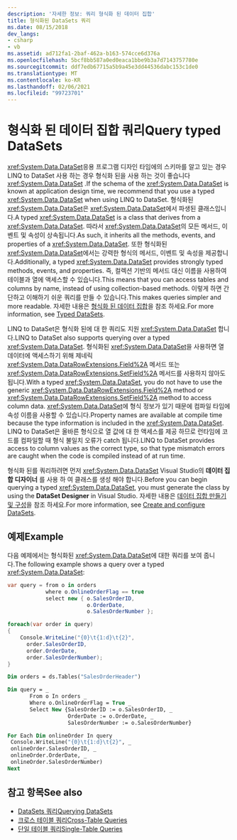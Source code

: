 ```yaml
---
description: '자세한 정보: 쿼리 형식화 된 데이터 집합'
title: 형식화된 DataSets 쿼리
ms.date: 08/15/2018
dev_langs:
- csharp
- vb
ms.assetid: ad712fa1-2baf-462a-b163-574cce6d376a
ms.openlocfilehash: 5bcf8bb587a0ed0eaca1bbe9b3a7d7143757780e
ms.sourcegitcommit: ddf7edb67715a5b9a45e3dd44536dabc153c1de0
ms.translationtype: MT
ms.contentlocale: ko-KR
ms.lasthandoff: 02/06/2021
ms.locfileid: "99723701"
---
```

# <a name="query-typed-datasets"></a><span data-ttu-id="f1ffe-103">형식화 된 데이터 집합 쿼리</span><span class="sxs-lookup"><span data-stu-id="f1ffe-103">Query typed DataSets</span></span>

<span data-ttu-id="f1ffe-104"><xref:System.Data.DataSet>응용 프로그램 디자인 타임에의 스키마를 알고 있는 경우 LINQ to DataSet 사용 하는 경우 형식화 된을 사용 하는 것이 좋습니다 <xref:System.Data.DataSet> .</span><span class="sxs-lookup"><span data-stu-id="f1ffe-104">If the schema of the <xref:System.Data.DataSet> is known at application design time, we recommend that you use a typed <xref:System.Data.DataSet> when using LINQ to DataSet.</span></span> <span data-ttu-id="f1ffe-105">형식화된 <xref:System.Data.DataSet>은 <xref:System.Data.DataSet>에서 파생된 클래스입니다.</span><span class="sxs-lookup"><span data-stu-id="f1ffe-105">A typed <xref:System.Data.DataSet> is a class that derives from a <xref:System.Data.DataSet>.</span></span> <span data-ttu-id="f1ffe-106">따라서 <xref:System.Data.DataSet>의 모든 메서드, 이벤트 및 속성이 상속됩니다.</span><span class="sxs-lookup"><span data-stu-id="f1ffe-106">As such, it inherits all the methods, events, and properties of a <xref:System.Data.DataSet>.</span></span> <span data-ttu-id="f1ffe-107">또한 형식화된 <xref:System.Data.DataSet>에서는 강력한 형식의 메서드, 이벤트 및 속성을 제공합니다.</span><span class="sxs-lookup"><span data-stu-id="f1ffe-107">Additionally, a typed <xref:System.Data.DataSet> provides strongly typed methods, events, and properties.</span></span> <span data-ttu-id="f1ffe-108">즉, 컬렉션 기반의 메서드 대신 이름을 사용하여 테이블과 열에 액세스할 수 있습니다.</span><span class="sxs-lookup"><span data-stu-id="f1ffe-108">This means that you can access tables and columns by name, instead of using collection-based methods.</span></span> <span data-ttu-id="f1ffe-109">이렇게 하면 간단하고 이해하기 쉬운 쿼리를 만들 수 있습니다.</span><span class="sxs-lookup"><span data-stu-id="f1ffe-109">This makes queries simpler and more readable.</span></span> <span data-ttu-id="f1ffe-110">자세한 내용은 [형식화 된 데이터 집합](./dataset-datatable-dataview/typed-datasets.md)을 참조 하세요.</span><span class="sxs-lookup"><span data-stu-id="f1ffe-110">For more information, see [Typed DataSets](./dataset-datatable-dataview/typed-datasets.md).</span></span>

<span data-ttu-id="f1ffe-111">LINQ to DataSet은 형식화 된에 대 한 쿼리도 지원 <xref:System.Data.DataSet> 합니다.</span><span class="sxs-lookup"><span data-stu-id="f1ffe-111">LINQ to DataSet also supports querying over a typed <xref:System.Data.DataSet>.</span></span> <span data-ttu-id="f1ffe-112">형식화된 <xref:System.Data.DataSet>을 사용하면 열 데이터에 액세스하기 위해 제네릭 <xref:System.Data.DataRowExtensions.Field%2A> 메서드 또는 <xref:System.Data.DataRowExtensions.SetField%2A> 메서드를 사용하지 않아도 됩니다.</span><span class="sxs-lookup"><span data-stu-id="f1ffe-112">With a typed <xref:System.Data.DataSet>, you do not have to use the generic <xref:System.Data.DataRowExtensions.Field%2A> method or <xref:System.Data.DataRowExtensions.SetField%2A> method to access column data.</span></span> <span data-ttu-id="f1ffe-113"><xref:System.Data.DataSet>에 형식 정보가 있기 때문에 컴파일 타임에 속성 이름을 사용할 수 있습니다.</span><span class="sxs-lookup"><span data-stu-id="f1ffe-113">Property names are available at compile time because the type information is included in the <xref:System.Data.DataSet>.</span></span> <span data-ttu-id="f1ffe-114">LINQ to DataSet은 올바른 형식으로 열 값에 대 한 액세스를 제공 하므로 런타임에 코드를 컴파일할 때 형식 불일치 오류가 catch 됩니다.</span><span class="sxs-lookup"><span data-stu-id="f1ffe-114">LINQ to DataSet provides access to column values as the correct type, so that type mismatch errors are caught when the code is compiled instead of at run time.</span></span>

<span data-ttu-id="f1ffe-115">형식화 된를 쿼리하려면 먼저 <xref:System.Data.DataSet> Visual Studio의 **데이터 집합 디자이너** 를 사용 하 여 클래스를 생성 해야 합니다.</span><span class="sxs-lookup"><span data-stu-id="f1ffe-115">Before you can begin querying a typed <xref:System.Data.DataSet>, you must generate the class by using the **DataSet Designer** in Visual Studio.</span></span> <span data-ttu-id="f1ffe-116">자세한 내용은 [데이터 집합 만들기 및 구성](/visualstudio/data-tools/create-and-configure-datasets-in-visual-studio)을 참조 하세요.</span><span class="sxs-lookup"><span data-stu-id="f1ffe-116">For more information, see [Create and configure DataSets](/visualstudio/data-tools/create-and-configure-datasets-in-visual-studio).</span></span>

## <a name="example"></a><span data-ttu-id="f1ffe-117">예제</span><span class="sxs-lookup"><span data-stu-id="f1ffe-117">Example</span></span>

<span data-ttu-id="f1ffe-118">다음 예제에서는 형식화된 <xref:System.Data.DataSet>에 대한 쿼리를 보여 줍니다.</span><span class="sxs-lookup"><span data-stu-id="f1ffe-118">The following example shows a query over a typed <xref:System.Data.DataSet>:</span></span>

```csharp
var query = from o in orders
            where o.OnlineOrderFlag == true
            select new { o.SalesOrderID,
                         o.OrderDate,
                         o.SalesOrderNumber };

foreach(var order in query)
{
    Console.WriteLine("{0}\t{1:d}\t{2}",
      order.SalesOrderID,
      order.OrderDate,
      order.SalesOrderNumber);
}
```

```vb
Dim orders = ds.Tables("SalesOrderHeader")

Dim query = _
       From o In orders _
       Where o.OnlineOrderFlag = True _
       Select New {SalesOrderID := o.SalesOrderID, _
                   OrderDate := o.OrderDate, _
                   SalesOrderNumber := o.SalesOrderNumber}

For Each Dim onlineOrder In query
 Console.WriteLine("{0}\t{1:d}\t{2}", _
 onlineOrder.SalesOrderID, _
 onlineOrder.OrderDate, _
 onlineOrder.SalesOrderNumber)
Next
```

## <a name="see-also"></a><span data-ttu-id="f1ffe-119">참고 항목</span><span class="sxs-lookup"><span data-stu-id="f1ffe-119">See also</span></span>

- [<span data-ttu-id="f1ffe-120">DataSets 쿼리</span><span class="sxs-lookup"><span data-stu-id="f1ffe-120">Querying DataSets</span></span>](querying-datasets-linq-to-dataset.md)
- [<span data-ttu-id="f1ffe-121">크로스 테이블 쿼리</span><span class="sxs-lookup"><span data-stu-id="f1ffe-121">Cross-Table Queries</span></span>](cross-table-queries-linq-to-dataset.md)
- [<span data-ttu-id="f1ffe-122">단일 테이블 쿼리</span><span class="sxs-lookup"><span data-stu-id="f1ffe-122">Single-Table Queries</span></span>](single-table-queries-linq-to-dataset.md)
